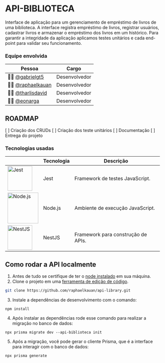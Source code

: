 # API-BIBLIOTECA
Interface de aplicação para um gerenciamento de empréstimo de livros de uma biblioteca. A interface registra empréstimo de livros, registrar usuários, cadastrar livros e armazenar o empréstimo dos livros em um histórico. 
Para garantir a integridade da aplicação aplicamos testes unitários e cada end-point para validar seu funcionamento.

### Equipe envolvida
| Pessoa                                  | Cargo           |
|-----------------------------------------|-----------------|
| 👨‍💻 [@gabrielgt5](https://github.com/gabrielgt5/)   | Desenvolvedor   | 
| 👨‍💻 [@raphaelkauan](https://github.com/raphaelkauan/) | Desenvolvedor   |
| 👨‍💻 [@tharlisdavid](https://github.com/tharlisdavid) | Desenvolvedor   |
| 👨‍💻 [@eonarga](https://github.com/eonarga)           | Desenvolvedor   |

## ROADMAP 
[  ] Criação dos CRUDs
[  ] Criação dos teste unitários
[  ] Documentação
[  ] Entrega do projeto

### Tecnologias usadas 
|                                                                                  | Tecnologia  | Descrição                               |
|---------------------------------------------------------------------------------------|-------------|-----------------------------------------|
| <img src="https://icon.icepanel.io/Technology/svg/Jest.svg" alt="Jest" width="80" />  | Jest        | Framework de testes JavaScript.         |
| <img src="https://www.svgrepo.com/show/303360/nodejs-logo.svg" alt="Node.js" width="100" /> | Node.js     | Ambiente de execução JavaScript.        |
| <img src="https://upload.wikimedia.org/wikipedia/commons/a/a8/NestJS.svg" alt="NestJS" width="80" /> | NestJS      | Framework para construção de APIs.      |

## Como rodar a API localmente
1. Antes de tudo se certifique de ter o [node instalado](https://www.youtube.com/watch?v=-cLzUD0TQY0) em sua máquina. 
2. Clone o projeto em uma [ferramenta de edição de código](https://code.visualstudio.com/download).
```bash
git clone https://github.com/raphaelkauan/api-library.git
```
3. Instale a dependências de desenvolvimento com o comando: 
```node
npm install
```
4. Após instalar as dependências rode esse comando para realizar a migração no banco de dados:
```node
npx prisma migrate dev --api-biblioteca init
```
5. Após a migração, você pode gerar o cliente Prisma, que é a interface para interagir com o banco de dados:
 ```node
npx prisma generate
```
